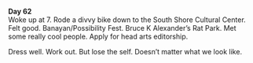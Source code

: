**Day 62**  
Woke up at 7\. Rode a divvy bike down to the South Shore Cultural Center. Felt good. Banayan/Possibility Fest. Bruce K Alexander’s Rat Park. Met some really cool people. Apply for head arts editorship.

Dress well. Work out. But lose the self. Doesn’t matter what we look like.
